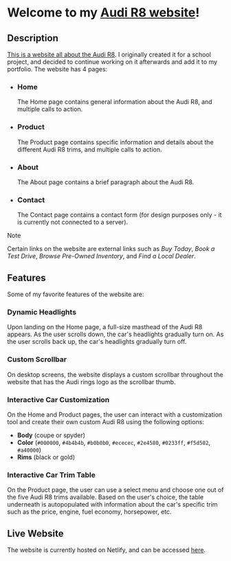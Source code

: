 # Welcome to my [Audi R8 website](https://michalaforest-audi-r8.netlify.app/)!

## Description
[This is a website all about the Audi R8](https://michalaforest-audi-r8.netlify.app/). I originally created it for a school project, and decided to continue working on it afterwards and add it to my portfolio. The website has 4 pages:
* ### Home
  The Home page contains general information about the Audi R8, and multiple calls to action.
* ### Product
  The Product page contains specific information and details about the different Audi R8 trims, and multiple calls to action.
* ### About
  The About page contains a brief paragraph about the Audi R8.
* ### Contact
  The Contact page contains a contact form (for design purposes only - it is currently not connected to a server).

> [!NOTE]
> Certain links on the website are external links such as _Buy Today_, _Book a Test Drive_, _Browse Pre-Owned Inventory_, and _Find a Local Dealer_.

## Features
Some of my favorite features of the website are:

### Dynamic Headlights
Upon landing on the Home page, a full-size masthead of the Audi R8 appears. As the user scrolls down, the car's headlights gradually turn on. As the user scrolls back up, the car's headlights gradually turn off.

### Custom Scrollbar
On desktop screens, the website displays a custom scrollbar throughout the website that has the Audi rings logo as the scrollbar thumb.

### Interactive Car Customization
On the Home and Product pages, the user can interact with a customization tool and create their own custom Audi R8 using the following options:
* **Body** (coupe or spyder)
* **Color** (`#000000`, `#4b4b4b`, `#b0b0b0`, `#ececec`, `#2e4580`, `#0233ff`, `#f5d502`, `#a40000`)
* **Rims** (black or gold)

### Interactive Car Trim Table 
On the Product page, the user can use a select menu and choose one out of the five Audi R8 trims available. Based on the user's choice, the table underneath is autopopulated with information about the car's specific trim such as the price, engine, fuel economy, horsepower, etc.

## Live Website
The website is currently hosted on Netlify, and can be accessed [here](https://michalaforest-audi-r8.netlify.app/).

